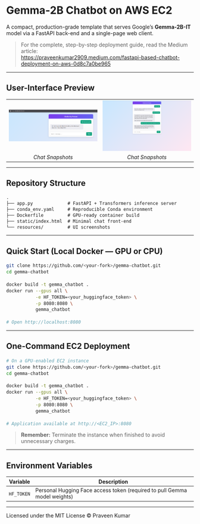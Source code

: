 # Gemma-2B Chatbot on AWS EC2

A compact, production-grade template that serves Google’s **Gemma-2B-IT** model via a FastAPI back-end and a single-page web client.

> For the complete, step-by-step deployment guide, read the Medium article:  
> <https://praveenkumar2909.medium.com/fastapi-based-chatbot-deployment-on-aws-0d8c7a0be965>

---

## User-Interface Preview

<table>
<tr>
  <td align="center"><img src="resources/snapshot1.png" width="340"/></td>
  <td align="center"><img src="resources/snapshot2.png" width="340"/></td>
</tr>
<tr>
  <td align="center"><em>Chat Snapshots</em></td>
  <td align="center"><em>Chat Snapshots</em></td>
</tr>
</table>

---

## Repository Structure
```text
.
├── app.py             # FastAPI + Transformers inference server
├── conda_env.yaml     # Reproducible Conda environment
├── Dockerfile         # GPU-ready container build
├── static/index.html  # Minimal chat front-end
└── resources/         # UI screenshots
```

---

## Quick Start (Local Docker — GPU or CPU)
```bash
git clone https://github.com/<your-fork>/gemma-chatbot.git
cd gemma-chatbot

docker build -t gemma_chatbot .
docker run --gpus all \
           -e HF_TOKEN=<your_huggingface_token> \
           -p 8080:8080 \
           gemma_chatbot

# Open http://localhost:8080
```

---

## One-Command EC2 Deployment
```bash
# On a GPU-enabled EC2 instance
git clone https://github.com/<your-fork>/gemma-chatbot.git
cd gemma-chatbot

docker build -t gemma_chatbot .
docker run --gpus all \
           -e HF_TOKEN=<your_huggingface_token> \
           -p 8080:8080 \
           gemma_chatbot

# Application available at http://<EC2_IP>:8080
```
> **Remember:** Terminate the instance when finished to avoid unnecessary charges.

---

## Environment Variables

| Variable   | Description                                           |
|------------|-------------------------------------------------------|
| `HF_TOKEN` | Personal Hugging Face access token (required to pull Gemma model weights) |

---

Licensed under the MIT License © Praveen Kumar
